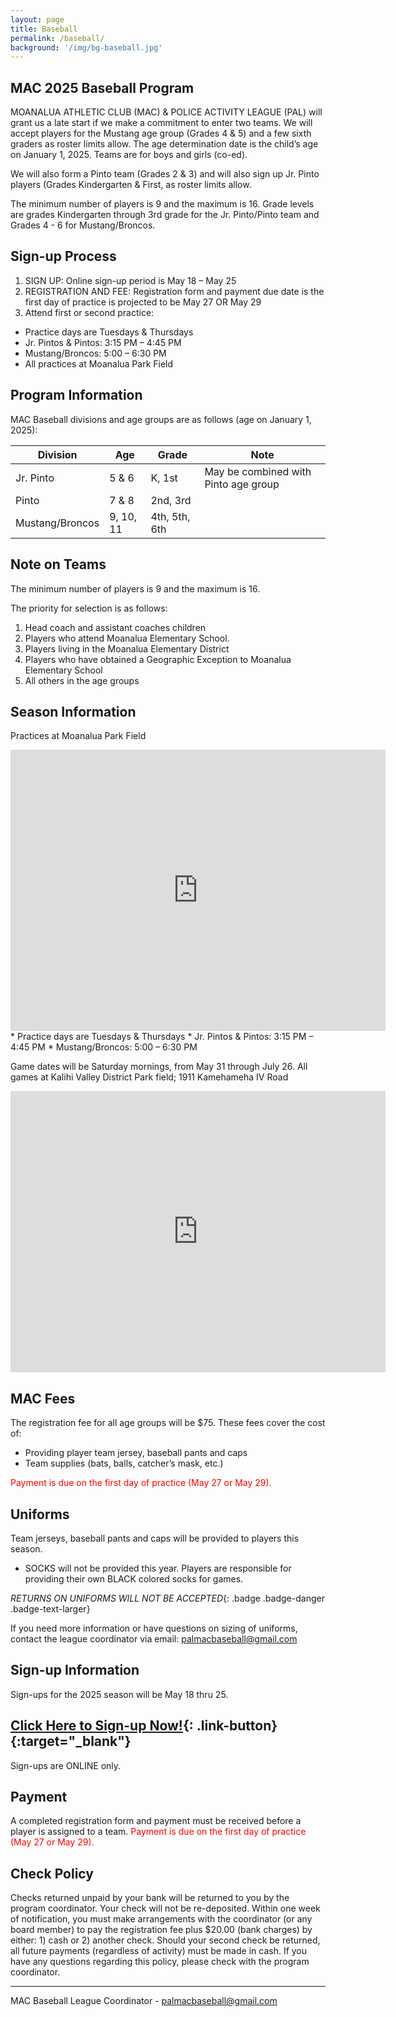 ```yaml
---
layout: page
title: Baseball
permalink: /baseball/
background: '/img/bg-baseball.jpg'
---
```


MAC 2025 Baseball Program
----------------------------------
MOANALUA ATHLETIC CLUB (MAC) & POLICE ACTIVITY LEAGUE (PAL) will grant us a late start if we make a commitment to enter two teams.
We will accept players for the Mustang age group (Grades 4 & 5) and a few sixth graders as roster limits allow.
The age determination date is the child’s age on January 1, 2025.
Teams are for boys and girls (co-ed).

We will also form a Pinto team (Grades 2 & 3) and will also sign up Jr. Pinto players (Grades Kindergarten & First, as roster limits allow.

The minimum number of players is 9 and the maximum is 16.
Grade levels are grades Kindergarten through 3rd grade for the Jr. Pinto/Pinto team and Grades 4 - 6 for Mustang/Broncos.

Sign-up Process
---------------
1. SIGN UP: Online sign-up period is May 18 – May 25 
1. REGISTRATION AND FEE: Registration form and payment due date is the first day of practice is projected to be May 27 OR May 29
1. Attend first or second practice: 
- Practice days are Tuesdays & Thursdays
- Jr. Pintos & Pintos: 3:15 PM – 4:45 PM
- Mustang/Broncos: 5:00 – 6:30 PM
- All practices at Moanalua Park Field

Program Information
-------------------
MAC Baseball divisions and age groups are as follows (age on January 1, 2025):

| Division | Age | Grade | Note |
|---|---|---|---|
| Jr. Pinto  | 5 & 6 | K, 1st | May be combined with Pinto age group |
| Pinto | 7 & 8 | 2nd, 3rd | |
| Mustang/Broncos | 9, 10, 11 | 4th, 5th, 6th | |

Note on Teams
-------------
The minimum number of players is 9 and the maximum is 16.

The priority for selection is as follows:
1. Head coach and assistant coaches children
1. Players who attend Moanalua Elementary School.
1. Players living in the Moanalua Elementary District
1. Players who have obtained a Geographic Exception to Moanalua Elementary School
1. All others in the age groups

Season Information
------------------
Practices at Moanalua Park Field 
<iframe src="https://www.google.com/maps/embed?pb=!1m18!1m12!1m3!1d1858.0167616242531!2d-157.89567204340912!3d21.34917289323016!2m3!1f0!2f0!3f0!3m2!1i1024!2i768!4f13.1!3m3!1m2!1s0x7c006ede7e077d47%3A0x75998e456510b11b!2sMoanalua%20Community%20Park!5e0!3m2!1sen!2sus!4v1747508402596!5m2!1sen!2sus" width="600" height="450" style="border:0;" allowfullscreen="" loading="lazy" referrerpolicy="no-referrer-when-downgrade"></iframe>
* Practice days are Tuesdays & Thursdays
* Jr. Pintos & Pintos: 3:15 PM – 4:45 PM
* Mustang/Broncos: 5:00 – 6:30 PM

Game dates will be Saturday mornings, from May 31 through July 26.
All games at Kalihi Valley District Park field; 1911 Kamehameha IV Road

<iframe src="https://www.google.com/maps/embed?pb=!1m18!1m12!1m3!1d3716.1857730667098!2d-157.8720106884128!3d21.34316637682242!2m3!1f0!2f0!3f0!3m2!1i1024!2i768!4f13.1!3m3!1m2!1s0x7c006e900986e08d%3A0xab4451428b08f95f!2sKalihi%20Valley%20District%20Park!5e0!3m2!1sen!2sus!4v1747508152180!5m2!1sen!2sus" width="600" height="450" style="border:0;" allowfullscreen="" loading="lazy" referrerpolicy="no-referrer-when-downgrade"></iframe>

MAC Fees
----
The registration fee for all age groups will be $75.
These fees cover the cost of:

* Providing player team jersey, baseball pants and caps
* Team supplies (bats, balls, catcher’s mask, etc.)

<span style="color:red">Payment is due on the first day of practice (May 27 or May 29).</span>

Uniforms
--------
Team jerseys, baseball pants and caps will be provided to players this season.

* SOCKS will not be provided this year. Players are responsible for providing their own BLACK colored socks for games. 

*RETURNS ON UNIFORMS WILL NOT BE ACCEPTED*{: .badge .badge-danger .badge-text-larger}   

If you need more information or have questions on sizing of uniforms, contact the league coordinator via email:
[palmacbaseball@gmail.com](mailto:palmacbaseball@gmail.com) 

Sign-up Information
------------
Sign-ups for the 2025 season will be May 18 thru 25. 

## [Click Here to Sign-up Now!](https://forms.gle/PXJYwDWeQPKXosUg6){: .link-button}{:target="_blank"}

Sign-ups are ONLINE only.

Payment
------------
A completed registration form and payment must be received before a player is assigned to a team.
<span style="color:red">Payment is due on the first day of practice (May 27 or May 29).</span>

Check Policy
------------
Checks returned unpaid by your bank will be returned to you by the program coordinator.
Your check will not be re-deposited.
Within one week of notification, you must make arrangements with the coordinator (or any board member) to pay the registration fee plus $20.00 (bank charges) by either: 1) cash or 2) another check.
Should your second check be returned, all future payments (regardless of activity) must be made in cash.
If you have any questions regarding this policy, please check with the program coordinator.

---

MAC Baseball League Coordinator - [palmacbaseball@gmail.com](mailto:palmacbaseball@gmail.com) 
